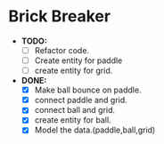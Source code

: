 # Brick Breaker

- **TODO:**
  - [ ] Refactor code.
  - [ ] Create entity for paddle
  - [ ] create entity for grid.

- **DONE:**
  - [x] Make ball bounce on paddle.
  - [x] connect paddle and grid.
  - [x] connect ball and grid.
  - [x] create entity for ball.
  - [x] Model the data.(paddle,ball,grid)
